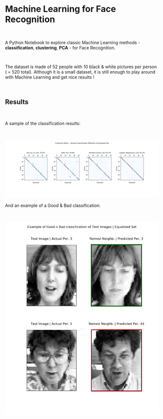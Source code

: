 # Machine Learning for Face Recognition

<br>

A Python Notebook to explore classic Machine Learning methods - **classification**, **clustering**, **PCA** - for Face Recognition.

<br>

The dataset is made of 52 people with 10 black & white pictures per person ( = 520 total). Although it is a small dataset, it is still enough to play around with Machine Learning and get nice results !

<br>



## Results

<br>

A sample of the classification results:

<br>

![Classification Results](https://github.com/paulcourty/FaceRecognition/blob/main/Figures%20Results/Confusion%20Matrix%20Several%20Classification%20Methods.png)

And an example of a Good & Bad classification:

<br>

![Classification Example](https://github.com/paulcourty/FaceRecognition/blob/main/Figures%20Visualization/Knn%20Good%20%26%20Bad%20Classification.png)